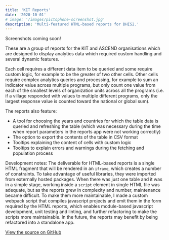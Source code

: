 ```yaml
---
title: 'KIT Reports'
date: '2020-10-01'
# image: '/images/pictophone-screenshot.jpg'
description: 'Multi-featured HTML-based reports for DHIS2.'
---
```


Screenshots coming soon!

These are a group of reports for the KIT and ASCEND organisations which are designed to display analytics data which required custom handling and several dynamic features.

Each cell requires a different data item to be queried and some require custom logic, for example to be the greater of two other cells. Other cells require complex analytics queries and processing, for example to sum an indicator value across multiple programs, but only count one value from each of the smallest levels of organization units across all the programs (i.e. if a village responded with values to multiple different programs, only the largest response value is counted toward the national or global sum).

The reports also feature:
- A tool for choosing the years and countries for which the table data is queried and refreshing the table (which was necessary during the time when report parameters in the reports app were not working correctly)
- The option to export the contents of the table in CSV format
- Tooltips explaining the content of cells with custom logic
- Tooltips to explain errors and warnings during the fetching and population process

Development notes: The deliverable for HTML-based reports is a single HTML fragment that will be rendered in an `iframe`, which creates a number of constraints. To take advantage of useful libraries, they were imported from externally hosted packages. When there was just one table and it was in a simple stage, working inside a `script` element in single HTML file was adequate, but as the reports grew in complexity and number, maintenance became difficult. To make them more maintainable, I made a custom webpack script that compiles javascript projects and emit them in the form required by the HTML reports, which enables module-based javascript development, unit testing and linting, and further refactoring to make the scripts more maintainable. In the future, the reports may benefit by being refactored into a standalone app.

[View the source on GitHub](https://github.com/KaiVandivier/ascend-reports)
